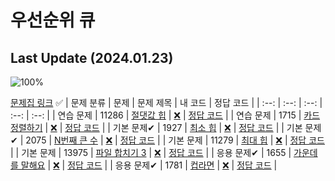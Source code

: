 # 우선순위 큐

## Last Update (2024.01.23)    

![100%](https://progress-bar.dev/0/?scale=8&title=progress&width=500&color=babaca&suffix=/8)

[문제집 링크](https://www.acmicpc.net/workbook/view/9502)
✅
| 문제 분류 | 문제 | 문제 제목 | 내 코드 | 정답 코드 |
| :--: | :--: | :--: | :--: | :--: |
| 연습 문제 | 11286 | [절댓값 힙](https://www.acmicpc.net/problem/11286) | [❌](#) | [정답 코드](../0x17/solutions/11286.cpp) |
| 연습 문제 | 1715 | [카드 정렬하기](https://www.acmicpc.net/problem/1715) | [❌](#) | [정답 코드](../0x17/solutions/1715.cpp) |
| 기본 문제✔ | 1927 | [최소 힙](https://www.acmicpc.net/problem/1927) | [❌](#) | [정답 코드](../0x17/solutions/1927.cpp) |
| 기본 문제✔ | 2075 | [N번째 큰 수](https://www.acmicpc.net/problem/2075) | [❌](#) | [정답 코드](../0x17/solutions/2075.cpp) |
| 기본 문제 | 11279 | [최대 힙](https://www.acmicpc.net/problem/11279) | [❌](#) | [정답 코드](../0x17/solutions/11279.cpp) |
| 기본 문제 | 13975 | [파일 합치기 3](https://www.acmicpc.net/problem/13975) | [❌](#) | [정답 코드](../0x17/solutions/13975.cpp) |
| 응용 문제✔ | 1655 | [가운데를 말해요](https://www.acmicpc.net/problem/1655) | [❌](#) | [정답 코드](../0x17/solutions/1655.cpp) |
| 응용 문제✔ | 1781 | [컵라면](https://www.acmicpc.net/problem/1781) | [❌](#) | [정답 코드](../0x17/solutions/1781.cpp) |
